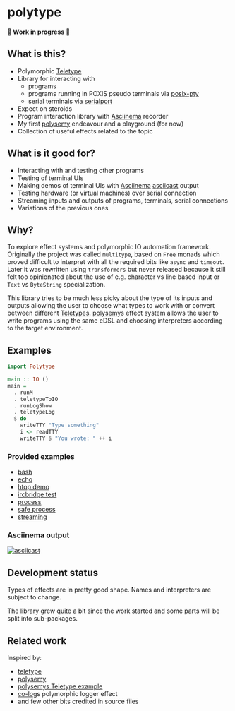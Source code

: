# polytype

**🚧 Work in progress 🚧**

## What is this?

* Polymorphic [Teletype][teletype]
* Library for interacting with
  * programs
  * programs running in POXIS pseudo terminals via [posix-pty][hackage:posix-pty]
  * serial terminals via [serialport][hackage:serialport]
* Expect on steroids
* Program interaction library with [Asciinema][asciinema] recorder
* My first [polysemy] endeavour and a playground (for now)
* Collection of useful effects related to the topic

## What is it good for?

* Interacting with and testing other programs
* Testing of terminal UIs
* Making demos of terminal UIs with [Asciinema][asciinema] [asciicast][asciicast] output
* Testing hardware (or virtual machines) over serial connection
* Streaming inputs and outputs of programs, terminals, serial connections
* Variations of the previous ones

## Why?

To explore effect systems and polymorphic IO automation framework. Originally the project
was called `multitype`, based on `Free` monads which proved difficult to interpret with
all the required bits like `async` and `timeout`.
Later it was rewritten using `transformers` but never released because it still felt too
opinionated about the use of e.g. character vs line based input or `Text` vs `ByteString`
specialization.

This library tries to be much less picky about the type of its inputs and outputs
allowing the user to choose what types to work with or convert between different
[Teletypes](src/Polytype/Teletype.hs).
[polysemy]s effect system allows the user to write programs using
the same eDSL and choosing interpreters according to the target environment.

## Examples

```haskell
import Polytype

main :: IO ()
main =
  . runM
  . teletypeToIO
  . runLogShow
  . teletypeLog
  $ do
    writeTTY "Type something"
    i <- readTTY
    writeTTY $ "You wrote: " ++ i
```

### Provided examples

* [bash](src/Polytype/Examples/Bash.hs)
* [echo](src/Polytype/Examples/Echo.hs)
* [htop demo](src/Polytype/Examples/HtopAsciinema.hs)
* [ircbridge test](src/Polytype/Examples/IRCBridge.hs)
* [process](src/Polytype/Examples/Process.hs)
* [safe process](src/Polytype/Examples/SafeProcess.hs)
* [streaming](src/Polytype/Examples/Streaming.hs)

### Asciinema output

[![asciicast](https://asciinema.org/a/343380.svg)](https://asciinema.org/a/343380)

## Development status

Types of effects are in pretty good shape. Names and interpreters are subject to change.

The library grew quite a bit since the work started and some parts will be split into
sub-packages.

## Related work

Inspired by:

* [teletype]
* [polysemy]
* [polysemys Teletype example][hackage:polysemy]
* [co-log]s polymorphic logger effect
* and few other bits credited in source files

[co-log]: https://github.com/kowainik/co-log/
[polysemy]: https://github.com/polysemy-research/polysemy
[hackage:polysemy]: https://github.com/polysemy-research/polysemy
[hackage:serialport]: https://hackage.haskell.org/package/serialport
[hackage:posix-pty]: https://hackage.haskell.org/package/posix-pty
[teletype]: http://www.haskellforall.com/2012/07/purify-code-using-free-monads.html
[asciinema]: https://asciinema.org/
[asciicast]: https://github.com/asciinema/asciinema/blob/master/doc/asciicast-v2.md
